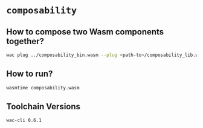 # `composability`

## How to compose two Wasm components together?

```bash
wac plug ../composability_bin.wasm --plug <path-to>/composability_lib.wasm -o composability.wasm
```

## How to run?

```bash
wasmtime composability.wasm
```

## Toolchain Versions

```bash
wac-cli 0.6.1
```
